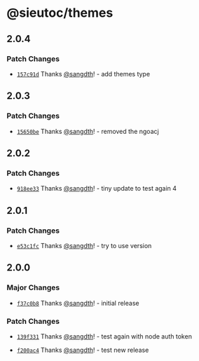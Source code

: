 # @sieutoc/themes

## 2.0.4

### Patch Changes

- [`157c91d`](https://github.com/websitesieutoc/themes/commit/157c91db4bdf84a9b3d1f92e91b2b43b212a9aaa) Thanks [@sangdth](https://github.com/sangdth)! - add themes type

## 2.0.3

### Patch Changes

- [`15650be`](https://github.com/websitesieutoc/themes/commit/15650bea30f14095b043ce9ce0938014cfffa013) Thanks [@sangdth](https://github.com/sangdth)! - removed the ngoacj

## 2.0.2

### Patch Changes

- [`918ee33`](https://github.com/websitesieutoc/themes/commit/918ee33c4bec5df11cb5a9bc07041197b35df5a6) Thanks [@sangdth](https://github.com/sangdth)! - tiny update to test again 4

## 2.0.1

### Patch Changes

- [`e53c1fc`](https://github.com/websitesieutoc/themes/commit/e53c1fcf424a2d89e3117b2cb6d0c2d51a9f9761) Thanks [@sangdth](https://github.com/sangdth)! - try to use version

## 2.0.0

### Major Changes

- [`f37c0b8`](https://github.com/websitesieutoc/themes/commit/f37c0b8dd0ce841657697827e5a6f0ef589bc972) Thanks [@sangdth](https://github.com/sangdth)! - initial release

### Patch Changes

- [`139f331`](https://github.com/websitesieutoc/themes/commit/139f331982e4fc1fdcea86ac44d4ae7810330cf7) Thanks [@sangdth](https://github.com/sangdth)! - test again with node auth token

- [`f200ac4`](https://github.com/websitesieutoc/themes/commit/f200ac44add481f405a8abc54010e1ffc04267e9) Thanks [@sangdth](https://github.com/sangdth)! - test new release

